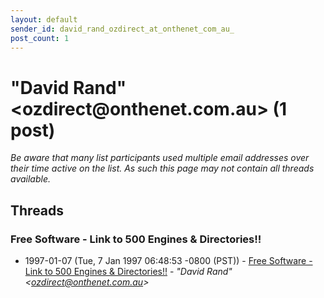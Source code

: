 ```yaml
---
layout: default
sender_id: david_rand_ozdirect_at_onthenet_com_au_
post_count: 1
---
```


# "David Rand" <ozdirect<span>@</span>onthenet.com.au> (1 post)

_Be aware that many list participants used multiple email addresses over their time active on the list. As such this page may not contain all threads available._

## Threads

### Free Software - Link to  500  Engines & Directories!!
+ 1997-01-07 (Tue, 7 Jan 1997 06:48:53 -0800 (PST)) - [Free Software - Link to  500  Engines & Directories!!](/archive/1997/01/9b0532a2cf256814cfacb64b5bae18a57578875398f9ffb45d9339308cfd7ec0) - _"David Rand" \<ozdirect@onthenet.com.au\>_

